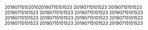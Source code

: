 2019071510201020190715101523
20190715101523
20190715101523
20190715101523
20190715101523
20190715101523
20190715101523
20190715101523
20190715101523
20190715101523
20190715101523
20190715101523
20190715101523
20190715101523
20190715101523

